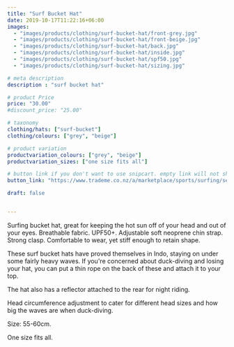 ```yaml
---
title: "Surf Bucket Hat"
date: 2019-10-17T11:22:16+06:00
images: 
  - "images/products/clothing/surf-bucket-hat/front-grey.jpg"
  - "images/products/clothing/surf-bucket-hat/front-beige.jpg"
  - "images/products/clothing/surf-bucket-hat/back.jpg"
  - "images/products/clothing/surf-bucket-hat/inside.jpg"
  - "images/products/clothing/surf-bucket-hat/spf50.jpg"
  - "images/products/clothing/surf-bucket-hat/sizing.jpg"

# meta description
description : "surf bucket hat"

# product Price
price: "30.00"
#discount_price: "25.00"

# taxonomy
clothing/hats: ["surf-bucket"]
clothing/colours: ["grey", "beige"]

# product variation
productvariation_colours: ["grey", "beige"]
productvariation_sizes: ["one size fits all"]

# button link if you don't want to use snipcart. empty link will not show button
button_link: "https://www.trademe.co.nz/a/marketplace/sports/surfing/search?search_string=EpicLines%20Surfing%20Bucket%20Hat"

draft: false


---
```


Surfing bucket hat, great for keeping the hot sun off of your head and out of your eyes.
Breathable fabric. UPF50+. Adjustable soft neoprene chin strap. Strong clasp.
Comfortable to wear, yet stiff enough to retain shape.

These surf bucket hats have proved themselves in Indo, staying on under some fairly heavy waves.
If you're concerned about duck-diving and losing your hat, you can put a thin rope on the back of these and attach it to your top.

The hat also has a reflector attached to the rear for night riding.

Head circumference adjustment to cater for different head sizes and how big the waves are when duck-diving.

Size: 55-60cm.

One size fits all.


